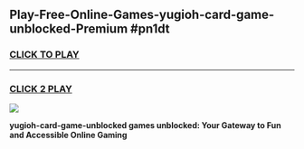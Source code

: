 
## Play-Free-Online-Games-yugioh-card-game-unblocked-Premium #pn1dt
<h3>
<a href="https://premium.freeplayer.one?title=yugioh-card-game-unblocked&ref=8M">CLICK TO PLAY</a></h3>
<hr>

<h3>
<a href="https://premium.freeplayer.one?title=yugioh-card-game-unblocked&ref=8M">CLICK 2 PLAY</a>
  
</h3>

<a href="https://premium.freeplayer.one?title=yugioh-card-game-unblocked&ref=8M"><img src="https://clearcache.store/games.png"></a>


**yugioh-card-game-unblocked games unblocked: Your Gateway to Fun and Accessible Online Gaming**
